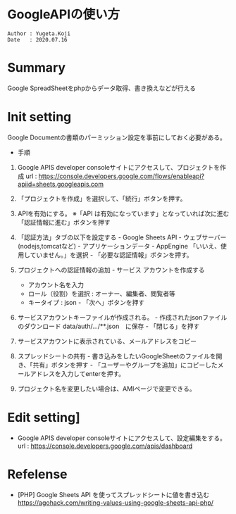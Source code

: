 GoogleAPIの使い方
==
```
Author : Yugeta.Koji
Date   : 2020.07.16
```

# Summary
  Google SpreadSheetをphpからデータ取得、書き換えなどが行える

# Init setting
  Google Documentの書類のパーミッション設定を事前にしておく必要がある。
  - 手順
  1. Google APIS developer consoleサイトにアクセスして、プロジェクトを作成
    url : https://console.developers.google.com/flows/enableapi?apiid=sheets.googleapis.com

 

  2. 「プロジェクトを作成」を選択して、「続行」ボタンを押す。

  3. APIを有効にする。
    ※「API は有効になっています」となっていれば次に進む
    「認証情報に進む」ボタンを押す

  4. 「認証方法」タブの以下を設定する
    - Google Sheets API
    - ウェブサーバー(nodejs,tomcatなど)
    - アプリケーションデータ
    - AppEngine 「いいえ、使用していません。」を選択
    - 「必要な認証情報」ボタンを押す。

  5. プロジェクトへの認証情報の追加
    - サービス アカウントを作成する
      - アカウント名を入力
      - ロール（役割）を選択 : オーナー、編集者、閲覧者等
      - キータイプ : json
    - 「次へ」ボタンを押す

  6. サービスアカウントキーファイルが作成される。
    - 作成されたjsonファイルのダウンロード data/auth/.../**.json　に保存
    - 「閉じる」を押す

  7. サービスアカウントに表示されている、メールアドレスをコピー

  8. スプレッドシートの共有
    - 書き込みをしたいGoogleSheetのファイルを開き、「共有」ボタンを押す
    - 「ユーザーやグループを追加」にコピーしたメールアドレスを入力してenterを押す。

  9. プロジェクト名を変更したい場合は、AMIページで変更できる。



# Edit setting]

 - Google APIS developer consoleサイトにアクセスして、設定編集をする。
    url : https://console.developers.google.com/apis/dashboard



# Refelense
  - [PHP] Google Sheets API を使ってスプレッドシートに値を書き込む
  https://agohack.com/writing-values-using-google-sheets-api-php/
